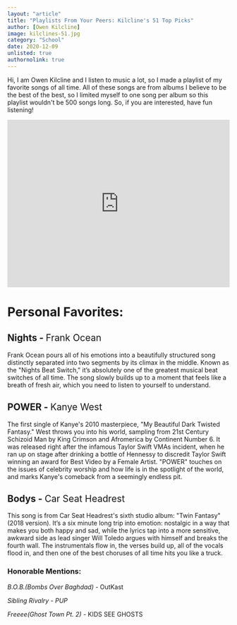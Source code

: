 ```yaml
---
layout: "article"
title: "Playlists From Your Peers: Kilcline's 51 Top Picks"
author: [Owen Kilcline]
image: kilclines-51.jpg
category: "School"
date: 2020-12-09
unlisted: true
authornolink: true
---
```

Hi, I am Owen Kilcline and I listen to music a lot, so I made a playlist of my favorite songs of all time. All of these songs are from albums I believe to be the best of the best, so I limited myself to one song per album so this playlist wouldn't be 500 songs long. So, if you are interested, have fun listening!

<iframe src="https://open.spotify.com/embed/playlist/02gK4Nw1VjW4vAtdYnIT5h" height="380px" width="100%" class="spotify" frameborder="0" allowtransparency="false" allow="encrypted-media"></iframe>

# Personal Favorites:

## Nights - <span style="font-weight:normal">Frank Ocean</span>

Frank Ocean pours all of his emotions into a beautifully structured song distinctly separated into two segments by its climax in the middle. Known as the "Nights Beat Switch," it’s absolutely one of the greatest musical beat switches of all time. The song slowly builds up to a moment that feels like a breath of fresh air, which you need to listen to yourself to understand.

## POWER - <span style="font-weight:normal">Kanye West</span>

The first single of Kanye's 2010 masterpiece, "My Beautiful Dark Twisted Fantasy." West throws you into his world, sampling from 21st Century Schizoid Man by King Crimson and Afromerica by Continent Number 6. It was released right after the infamous Taylor Swift VMAs incident, when he ran up on stage after drinking a bottle of Hennessy to discredit Taylor Swift winning an award for Best Video by a Female Artist. "POWER" touches on the issues of celebrity worship and how life is in the spotlight of the world, and marks Kanye's comeback from a seemingly endless pit.

## Bodys - <span style="font-weight:normal">Car Seat Headrest</span>

This song is from Car Seat Headrest's sixth studio album: "Twin Fantasy" (2018 version). It’s a six minute long trip into emotion: nostalgic in a way that makes you both happy and sad, while the lyrics tap into a more sensitive, awkward side as lead singer Will Toledo argues with himself and breaks the fourth wall. The instrumentals flow in, the verses build up, all of the vocals flood in, and then one of the best choruses of all time hits you like a truck.

### Honorable Mentions:  

*B.O.B.(Bombs Over Baghdad)* - OutKast

*Sibling Rivalry - PUP*

*Freeee(Ghost Town Pt. 2)* - KIDS SEE GHOSTS

<!--<p class="noindent">Hope you enjoy the playlist! </p>-->
